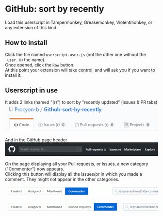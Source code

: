 # GitHub: sort by recently
Load this userscript in Tampermonkey, Greasemonkey, Violentmonkey, or any extension of this kind.

## How to install
Click the file named `userscript.user.js` (not the other one without the `.user.` in the name).<br>
Once opened, click the `Raw` button.<br>
At this point your extension will take control, and will ask you if you want to install it.

## Userscript in use
It adds 2 links (named "(r)") to sort by "recently updated" (issues &amp; PR tabs)
![screenshot](https://raw.githubusercontent.com/Procyon-b/Github-sort-by-recently/master/screenshots/sortByRecent.png)

And in the GitHub page header
![screenshot2](https://raw.githubusercontent.com/Procyon-b/Github-sort-by-recently/master/screenshots/GitHub-header-sort.png)

On the page displaying all your Pull requests, or Issues, a new category ("Commenter") now appears.<br>
Clicking this button will display all the issues/pr in which you made a comment. They might not appear in the other categories.

![screenshot3](https://raw.githubusercontent.com/Procyon-b/Github-sort-by-recently/master/screenshots/GitHub-commenter.gif)

![screenshot4](https://raw.githubusercontent.com/Procyon-b/Github-sort-by-recently/master/screenshots/GitHub-commenter2.gif)

